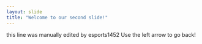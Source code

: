 ```yaml
---
layout: slide
title: "Welcome to our second slide!"
---
```

this line was manually edited by esports1452
Use the left arrow to go back!
